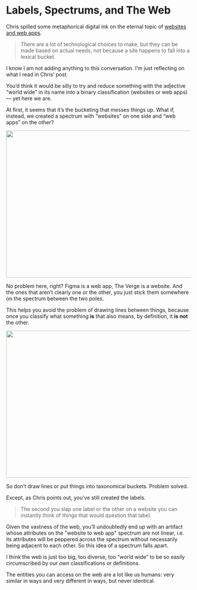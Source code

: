 # Labels, Spectrums, and The Web

Chris spilled some metaphorical digital ink on the eternal topic of [websites and web apps](https://chriscoyier.net/2022/10/12/stanford-website-experiment/).

> There are a lot of technological choices to make, but they can be made based on actual needs, not because a site happens to fall into a lexical bucket.

I know I am not adding anything to this conversation. I’m just reflecting on what I read in Chris’ post.

You’d think it would be silly to try and reduce something with the adjective “world wide” in its name into a binary classification (websites or web apps) — yet here we are.

At first, it seems that it’s the bucketing that messes things up. What if, instead, we created a spectrum with “websites” on one side and “web apps” on the other?

<img src="https://cdn.jim-nielsen.com/blog/2022/labels-websites-spectrum.png" width="800" height="400" alt="" />

No problem here, right? Figma is a web app, The Verge is a website. And the ones that aren’t clearly one or the other, you just stick them somewhere on the spectrum between the two poles.

This helps you avoid the problem of drawing lines between things, because once you classify what something **is** that also means, by definition, it **is not** the other.

<img src="https://cdn.jim-nielsen.com/blog/2022/labels-websites-buckets.png" width="800" height="400" alt="" />

So don’t draw lines or put things into taxonomical buckets. Problem solved.

Except, as Chris points out, you’ve still created the labels.

> The second you slap one label or the other on a website you can instantly think of things that would question that label.

Given the vastness of the web, you’ll undoubtedly end up with an artifact whose attributes on the "website to web app" spectrum are not linear, i.e. its attributes will be peppered across the spectrum without necessarily being adjacent to each other. So this idea of a spectrum falls apart.

I think the web is just too big, too diverse, too “world wide” to be so easily circumscribed by our own classifications or definitions.

The entities you can access on the web are a lot like us humans: very similar in ways and very different in ways, but never identical.